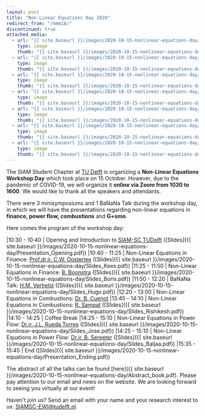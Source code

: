 ```yaml
---
layout: post
title: "Non-Linear Equations Day 2020"
redirect_from: "/mmm18/"
discontinued: true
attached_media:
  - url: "{{ site.baseurl }}/images/2020-10-15-nonlinear-equations-day/Screenshot_2.jpeg"
    type: image
    thumb: "{{ site.baseurl }}/images/2020-10-15-nonlinear-equations-day/Screenshot_2.jpeg"
  - url: "{{ site.baseurl }}/images/2020-10-15-nonlinear-equations-day/Screenshot_5.jpeg"
    type: image
    thumb: "{{ site.baseurl }}/images/2020-10-15-nonlinear-equations-day/Screenshot_5.jpeg"
  - url: "{{ site.baseurl }}/images/2020-10-15-nonlinear-equations-day/Screenshot_8.jpeg"
    type: image
    thumb: "{{ site.baseurl }}/images/2020-10-15-nonlinear-equations-day/Screenshot_8.jpeg"
  - url: "{{ site.baseurl }}/images/2020-10-15-nonlinear-equations-day/Screenshot_12.jpeg"
    type: image
    thumb: "{{ site.baseurl }}/images/2020-10-15-nonlinear-equations-day/Screenshot_12.jpeg"
  - url: "{{ site.baseurl }}/images/2020-10-15-nonlinear-equations-day/Screenshot_14.jpeg"
    type: image
    thumb: "{{ site.baseurl }}/images/2020-10-15-nonlinear-equations-day/Screenshot_14.jpeg"
  - url: "{{ site.baseurl }}/images/2020-10-15-nonlinear-equations-day/Screenshot_15.jpeg"
    type: image
    thumb: "{{ site.baseurl }}/images/2020-10-15-nonlinear-equations-day/Screenshot_15.jpeg"
  - url: "{{ site.baseurl }}/images/2020-10-15-nonlinear-equations-day/Screenshot_18.jpeg"
    type: image
    thumb: "{{ site.baseurl }}/images/2020-10-15-nonlinear-equations-day/Screenshot_18.jpeg"
---
```


The SIAM Student Chapter at [TU Delft] is organizing a **Non-Linear Equations Workshop Day** which took place on 15 October. However, due to the pandemic of COVID-19, we will organize it **online via Zoom from 1030 to 1600**. We would like to thank all the speakers and attendants.


There were 3 minisymposiums and 1 BaNaNa Talk during the workshop day, in which we will have the presentations regarding non-linear equations in **finance, power flow, combustions** and **G+smo**. 

Here comes the program of the workshop day:

|10:30 - 10:40 | Opening and Introduction to [SIAM-SC TUDelft] ([Slides]({{ site.baseurl }}/images/2020-10-15-nonlinear-equations-day/Presentation_Opening.pdf))
|10:40 - 11:25 | Non-Linear Equations in Finance: [Prof.dr.ir. C.W. Oosterlee]  ([Slides]({{ site.baseurl }}/images/2020-10-15-nonlinear-equations-day/Slides_Kees.pdf))
|11:25 - 11:50 | Non-Linear Equations in Finance: [B. Boonstra] ([Slides]({{ site.baseurl }}/images/2020-10-15-nonlinear-equations-day/Slides_Boris.pdf))
|11:50 - 12:20 | BaNaNa Talk: [H.M. Verhelst] ([Slides]({{ site.baseurl }}/images/2020-10-15-nonlinear-equations-day/Slides_Hugo.pdf))
|12:20 - 13:00 | Non-Linear Equations in Combustions: [Dr. B. Cuenot]
|13:45 - 14:10 | Non-Linear Equations in Combustions: [R. Sampat] ([Slides]({{ site.baseurl }}/images/2020-10-15-nonlinear-equations-day/Slides_Rishikesh.pdf))
|14:10 - 14:25 | Coffee Break
|14:25 - 15:10 | Non-Linear Equations in Power Flow: [Dr.ir. J.L. Rueda Torres] ([Slides]({{ site.baseurl }}/images/2020-10-15-nonlinear-equations-day/Slides_Jose.pdf))
|14:25 - 15:10 | Non-Linear Equations in Power Flow: [Dr.ir. B. Sereeter] ([Slides]({{ site.baseurl }}/images/2020-10-15-nonlinear-equations-day/Slides_Baljaa.pdf))
|15:35 - 15:45 | End ([Slides]({{ site.baseurl }}/images/2020-10-15-nonlinear-equations-day/Presentation_Ending.pdf))

The abstract of all the talks can be found [here]({{ site.baseurl }}/images/2020-10-15-nonlinear-equations-day/Abstract_book.pdf). Please pay attention to our email and news on the website. We are looking forward to seeing you virtually at our event!


Haven't join us? Send an email with your name and your research interest to us: SIAMSC-EWI@tudelft.nl.


[SIAM-SC TUDelft]: mailto:SIAMSC-EWI@tudelft.nl

[Prof.dr.ir. C.W. Oosterlee]: https://www.tudelft.nl/ewi/over-de-faculteit/afdelingen/applied-mathematics/numerical-analysis/people/cw-oosterlee/
[B. Boonstra]: https://nl.linkedin.com/in/boris-boonstra-4b2901146?challengeId=AQHXZD4yjB0yLwAAAXSW-Qw7fx1IaBcLc4JGVp8wqzY7HIBg8PC1XcB6TBMPX11eGDWOAD476kgapfOi0qSDln5FDqiApOCjmA&submissionId=15ee3d9b-a944-3516-4e9b-94fbb20e752c
[H.M. Verhelst]: https://www.tudelft.nl/staff/h.m.verhelst/?no_cache=1&cHash=010e31a1c84cbf720ae7005f6faff9d4
[Dr. B. Cuenot]: http://www.cerfacs.fr/~cuenot/
[R. Sampat]:https://nl.linkedin.com/in/rishikesh-sampat-a8b56462/de
[Dr.ir. J.L. Rueda Torres]: https://www.tudelft.nl/staff/j.l.ruedatorres/
[Dr.ir. B. Sereeter]: https://nl.linkedin.com/in/baljinnyams

[TU Delft]: http://tudelft.nl/
